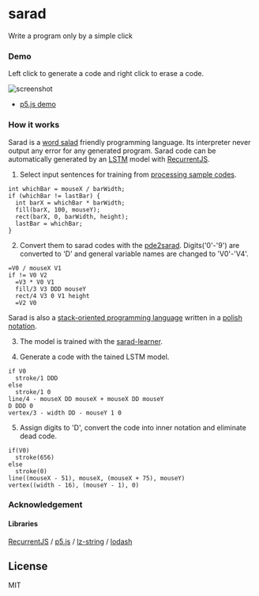 sarad
======================

Write a program only by a simple click

### Demo

Left click to generate a code and right click to erase a code.

![screenshot](http://abagames.sakura.ne.jp/16/sarad/screenshot.gif)

* [p5.js demo](http://abagames.sakura.ne.jp/16/sarad/app/index.html)

### How it works

Sarad is a [word salad](https://en.wikipedia.org/wiki/Word_salad) friendly programming language.
Its interpreter never output any error for any generated program.
Sarad code can be automatically generated by an [LSTM](https://en.wikipedia.org/wiki/Long_short-term_memory) model 
with [RecurrentJS](http://cs.stanford.edu/people/karpathy/recurrentjs/).

1. Select input sentences for training from 
[processing sample codes](https://github.com/processing/processing-docs/tree/master/content/examples).

  ```
  int whichBar = mouseX / barWidth;
  if (whichBar != lastBar) {
    int barX = whichBar * barWidth;
    fill(barX, 100, mouseY);
    rect(barX, 0, barWidth, height);
    lastBar = whichBar;
  }
  ```

2. Convert them to sarad codes with the [pde2sarad](https://github.com/abagames/pde2sarad).
Digits('0'-'9') are converted to 'D' and general variable names are changed to 'V0'-'V4'.

  ```
  =V0 / mouseX V1
  if != V0 V2
    =V3 * V0 V1
    fill/3 V3 DDD mouseY
    rect/4 V3 0 V1 height
    =V2 V0
  ```

  Sarad is also a [stack-oriented programming language](https://en.wikipedia.org/wiki/Stack-oriented_programming_language)
  written in a [polish notation](https://en.wikipedia.org/wiki/Polish_notation).

3. The model is trained with the [sarad-learner](https://github.com/abagames/sarad-learner).

4. Generate a code with the tained LSTM model.

  ```
  if V0
    stroke/1 DDD
  else
    stroke/1 0
  line/4 - mouseX DD mouseX + mouseX DD mouseY
  D DDD 0
  vertex/3 - width DD - mouseY 1 0
  ```

5. Assign digits to 'D', convert the code into inner notation and eliminate dead code.

  ```
  if(V0)
    stroke(656)
  else
    stroke(0)
  line((mouseX - 51), mouseX, (mouseX + 75), mouseY)
  vertex((width - 16), (mouseY - 1), 0)
  ```

### Acknowledgement

#### Libraries

[RecurrentJS](https://github.com/karpathy/recurrentjs) /
[p5.js](http://p5js.org/) /
[lz-string](http://pieroxy.net/blog/pages/lz-string/index.html) /
[lodash](https://lodash.com/)

License
----------
MIT
